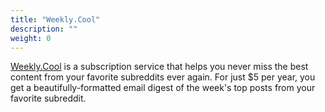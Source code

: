 ```yaml
---
title: "Weekly.Cool"
description: ""
weight: 0
---
```


[Weekly.Cool](https://weekly.cool/) is a subscription service that helps you never miss the best content from your favorite subreddits ever again. For just $5 per year, you get a beautifully-formatted email digest of the week's top posts from your favorite subreddit.
